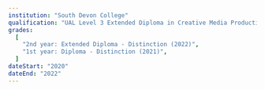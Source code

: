 ```yaml
---
institution: "South Devon College"
qualification: "UAL Level 3 Extended Diploma in Creative Media Production and Technology"
grades:
  [
    "2nd year: Extended Diploma - Distinction (2022)",
    "1st year: Diploma - Distinction (2021)",
  ]
dateStart: "2020"
dateEnd: "2022"
---
```

